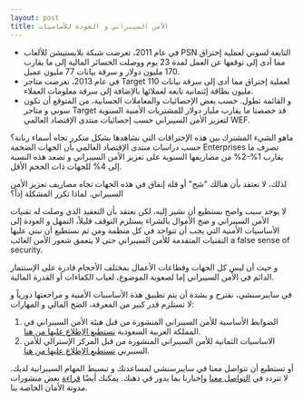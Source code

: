```yaml
---
layout: post
title: الأمن السيبراني و العودة للأساسيات
---
```


- في عام 2011، تعرضت شبكة بلايستيشن للألعاب PSN التابعة لسوني لعملية إختراق مما أدى إلى توقفها عن العمل لمدة 23 يوم ووصلت الخسائر المالية إلى ما يقارب 170 مليون دولار و سرقة بيانات 77 مليون عميل.
- في عام 2013، تعرضت متاجر Target لعملية إختراق مما أدى إلى سرقة بيانات 110 مليون بطاقة إئتمانية تابعة لعملائها بالإضافة إلى سرقة معلومات العملاء.
-  و القائمة تطول.
حسب بعض الإحصائيات والمعاملات الحسابية، من المتوقع أن تكون سوني و متاجر Target قد خصصتا ما يقارب مليار دولار للمشتريات الأمنية السنوية لتعزيز الأمن السيبراني حسب إحصائيات منتدى  الإقتصاد العالمي WEF.

ماهو الشيء المشترك بين هذه الإختراقات التي نشاهدها بشكل متكرر تجاه أسماء رنانة؟ حسب دراسات منتدى الإقتصاد العالمي بأن الجهات الضخمة Enterprises تصرف ما يقارب 1%-2% من مصاريفها السنوية على تعزيز الأمن السيبراني و تصعد هذه النسبة إلى 4% للجهات ذات الحجم الأقل.

لذلك، لا نعتقد بأن هنالك "شح" أو قلة إنفاق في هذه الجهات تجاه مصاريف تعزيز الأمن السيبراني. لماذا تكرر المشكلة إذاً؟

لا يوجد سبب واضح نستطيع أن نشير إليه، لكن نعتقد بأن التعقيد الذي وصلت له تقنيات الأمن السيبراني و ضخ الأموال بالشراء يستلزم التوقف قليلاً، التمهل  و العودة إلى الأساسيات الأمنية التي يجب أن تتواجد في كل منظمة ومن ثم نستطيع أن نبني عليها التقنيات المتقدمة للأمن السيبراني حتى لا يتعمق شعور الأمن الغائب a false sense of security.

و حيث أن ليس كل الجهات وقطاعات الأعمال بمختلف الأحجام قادرة على  الإسثتمار الدائم في الأمن السيبراني إما لصعوبة الموضوع، لغياب الكفاءات أو القدرة المالية.

في سايبرسنشي، نقترح و بشدة أن يتم تطبيق هذة الأساسيات الأمنية و مراجعتها دورياً و لا تستلزم قدر كبير من المعرفة، الضخ المالي و المهارات:
1. الضوابط الأساسية للأمن السيبراني المنشورة من قبل هيئة الأمن السيبراني في المملكة العربية السعودية [تستطيع الإطلاع عليها من هنا](https://nca.gov.sa/legislation?item=176&slug=controls-list).
2. الاساسيات الثمانية للأمن السيبراني المنشورة من قبل المركز الإسترالي للأمن السيبرني [تستطيع الإطلاع عليها من هنا](https://www.cyber.gov.au/acsc/view-all-content/publications/essential-eight-maturity-model).


أو تستطيع أن تتواصل معنا في سايبرسنشي لمساعدتك و تبسيط المهام السيبرانية لديك. لا تتردد في [التواصل معنا](https://www.cybersenshi.com/#contactUsBlock) وإخبارنا بما يدور في ذهنك. يمكنك أيضًا [قراءة](https://blog.cybersenshi.com) بعض منشورات مدونة الأمان الخاصة بنا.
